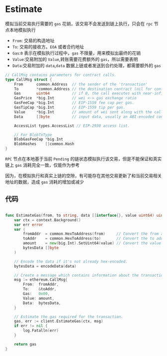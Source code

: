# Estimate
模拟当前交易执行需要的 `gas` 花销，该交易不会发送到链上执行，只会在 `rpc` 节点本地模拟执行
- `From`: 交易的构造地址
- `To`: 交易的接收方。`EOA` 或者合约地址
- `Gas`:`0` 表示在模拟执行过程中，`gas` 不限量，用来模拟出最终的花销
- `Value`:交易附加的 `Value`,转账需要花费额外的 `gas`，所以需要表明
- `Data`:交易附加的 `data`,`data` 数据上链或者发送到合约处理，都需要额外的 `gas`

```go
// CallMsg contains parameters for contract calls.
type CallMsg struct {
	From      common.Address  // the sender of the 'transaction'
	To        *common.Address // the destination contract (nil for contract creation)
	Gas       uint64          // if 0, the call executes with near-infinite gas
	GasPrice  *big.Int        // wei <-> gas exchange ratio
	GasFeeCap *big.Int        // EIP-1559 fee cap per gas.
	GasTipCap *big.Int        // EIP-1559 tip per gas.
	Value     *big.Int        // amount of wei sent along with the call
	Data      []byte          // input data, usually an ABI-encoded contract method invocation

	AccessList types.AccessList // EIP-2930 access list.

	// For BlobTxType
	BlobGasFeeCap *big.Int
	BlobHashes    []common.Hash
}
```
`RPC` 节点在本地基于当前 `Pending` 的链状态模拟执行该交易，但是不能保证和真实链上 `gas` 消耗完全一致，仅能作为参考

因为，在模拟执行和真实上链的空隙，有可能存在其他交易更新了和当前交易相关地址的数据，造成 `gas` 消耗的增加或减少
## 代码
```go

func EstimateGas(from, to string, data []interface{}, value uint64) uint64 {
	var ctx = context.Background()
	var err error
	var (
		fromAddr  = common.HexToAddress(from)     // Convert the from address from hex to an Ethereum address.
		toAddr    = common.HexToAddress(to)       // Convert the to address from hex to an Ethereum address.
		amount    = new(big.Int).SetUint64(value) // Convert the value from uint64 to *big.Int.
		bytesData []byte
	)

	// Encode the data if it's not already hex-encoded.
	bytesData = encodeData(data)

	// Create a message which contains information about the transaction.
	msg := ethereum.CallMsg{
		From:  fromAddr,
		To:    &toAddr,
		Gas:   0x00,
		Value: amount,
		Data:  bytesData,
	}

	// Estimate the gas required for the transaction.
	gas, err := client.EstimateGas(ctx, msg)
	if err != nil {
		log.Fatalln(err)
	}

	return gas
}
```
